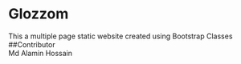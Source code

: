 # Glozzom
This a multiple page static website created using Bootstrap Classes
<br>
##Contributor
<br>
Md Alamin Hossain
